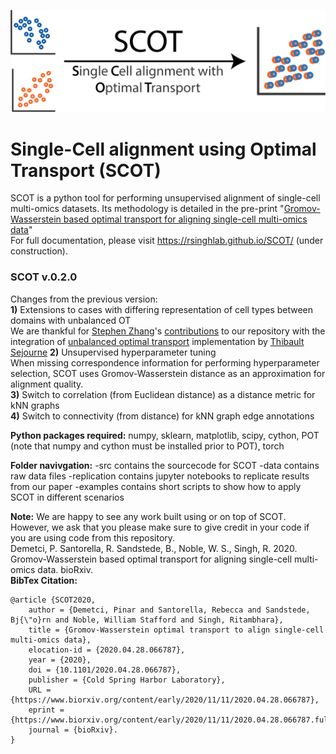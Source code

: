 
![](assets/SCOT_logo.png)

# Single-Cell alignment using Optimal Transport (SCOT)

SCOT is a python tool for performing unsupervised alignment of single-cell multi-omics datasets. Its methodology is detailed in the pre-print "[Gromov-Wasserstein based optimal transport for aligning single-cell multi-omics data](https://www.biorxiv.org/content/10.1101/2020.04.28.066787v2)"  
For full documentation, please visit https://rsinghlab.github.io/SCOT/ (under construction).  

### SCOT v.0.2.0  
Changes from the previous version:  
**1)** Extensions to cases with differing representation of cell types between domains with unbalanced OT   
We are thankful for [Stephen Zhang](http://zsteve.phatcode.net/about/)'s [contributions](https://github.com/zsteve/SCOT) to our repository with the integration of [unbalanced optimal transport](https://arxiv.org/pdf/2009.04266.pdf) implementation by [Thibault Sejourne](https://github.com/thibsej/unbalanced_gromov_wasserstein) 
**2)** Unsupervised hyperparameter tuning  
When missing correspondence information for performing hyperparameter selection, SCOT uses Gromov-Wasserstein distance as an approximation for alignment quality.  
**3)** Switch to correlation (from Euclidean distance) as a distance metric for kNN graphs  
**4)** Switch to connectivity (from distance) for kNN graph edge annotations  

**Python packages required:**
numpy, sklearn, matplotlib, scipy, cython, POT (note that numpy and cython must be installed prior to POT), torch  

**Folder navivgation:**
-src contains the sourcecode for SCOT
-data contains raw data files
-replication contains jupyter notebooks to replicate results from our paper
-examples contains short scripts to show how to apply SCOT in different scenarios


**Note:** We are happy to see any work built using or on top of SCOT. However, we ask that you please make sure to give credit in your code if you are using code from this repository.  
Demetci, P. Santorella, R. Sandstede, B., Noble, W. S., Singh, R. 2020. Gromov-Wasserstein based optimal transport for aligning single-cell multi-omics data. bioRxiv.  
**BibTex Citation:**  
```
@article {SCOT2020,  
	author = {Demetci, Pinar and Santorella, Rebecca and Sandstede, Bj{\"o}rn and Noble, William Stafford and Singh, Ritambhara},  
	title = {Gromov-Wasserstein optimal transport to align single-cell multi-omics data},  
	elocation-id = {2020.04.28.066787},  
	year = {2020},  
	doi = {10.1101/2020.04.28.066787},  
	publisher = {Cold Spring Harbor Laboratory},  
	URL = {https://www.biorxiv.org/content/early/2020/11/11/2020.04.28.066787},  
	eprint = {https://www.biorxiv.org/content/early/2020/11/11/2020.04.28.066787.full.pdf},  
	journal = {bioRxiv}. 
}
```


